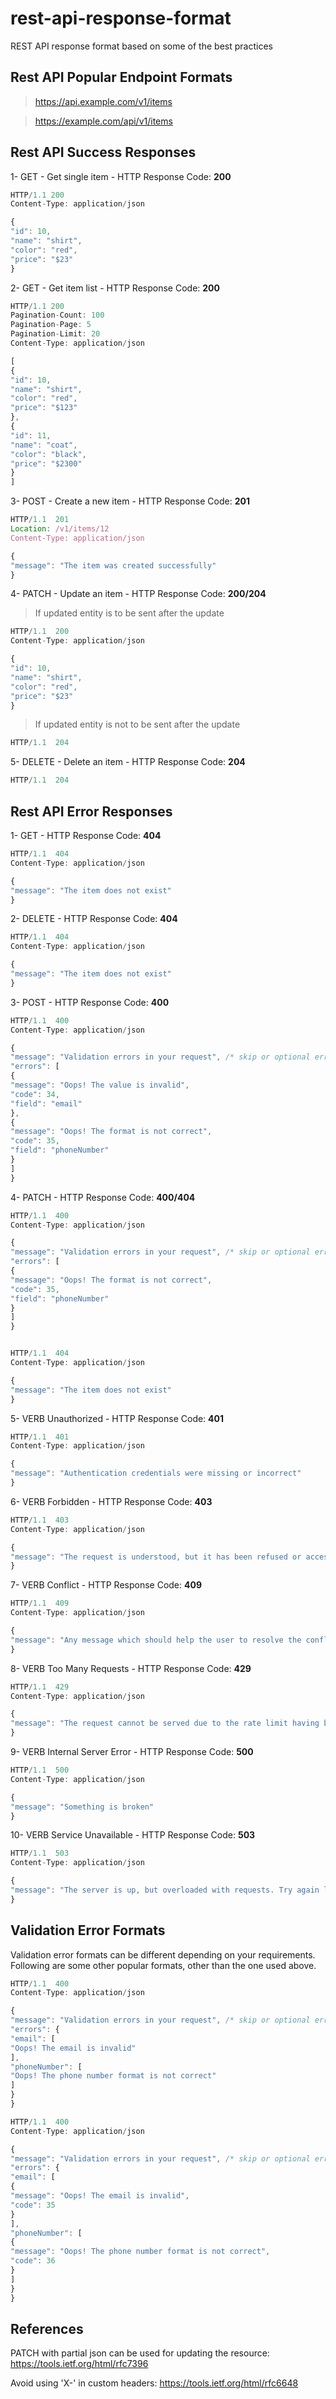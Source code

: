 # rest-api-response-format
REST API response format based on some of the best practices

## Rest API Popular Endpoint Formats

> https://api.example.com/v1/items

> https://example.com/api/v1/items

## Rest API Success Responses

1- GET - Get single item - HTTP Response Code: **200**
```javascript
HTTP/1.1 200
Content-Type: application/json

{
"id": 10,
"name": "shirt",
"color": "red",
"price": "$23"
}
```
2- GET - Get item list - HTTP Response Code: **200**
```javascript
HTTP/1.1 200
Pagination-Count: 100
Pagination-Page: 5
Pagination-Limit: 20
Content-Type: application/json

[
{
"id": 10,
"name": "shirt",
"color": "red",
"price": "$123"
},
{
"id": 11,
"name": "coat",
"color": "black",
"price": "$2300"
}
]
```

3- POST - Create a new item - HTTP Response Code: **201**
```javascript
HTTP/1.1  201
Location: /v1/items/12
Content-Type: application/json

{
"message": "The item was created successfully"
}
```
4- PATCH - Update an item - HTTP Response Code: **200/204**

> If updated entity is to be sent after the update

```javascript
HTTP/1.1  200
Content-Type: application/json

{
"id": 10,
"name": "shirt",
"color": "red",
"price": "$23"
}
```

> If updated entity is not to be sent after the update

```javascript
HTTP/1.1  204
```

5- DELETE - Delete an item - HTTP Response Code: **204**
```javascript
HTTP/1.1  204
```


## Rest API Error Responses

1- GET - HTTP Response Code: **404**

```javascript
HTTP/1.1  404
Content-Type: application/json

{
"message": "The item does not exist"
}
```
2- DELETE - HTTP Response Code: **404**
```javascript
HTTP/1.1  404
Content-Type: application/json

{
"message": "The item does not exist"
}
```
3- POST -  HTTP Response Code: **400**
```javascript
HTTP/1.1  400
Content-Type: application/json

{
"message": "Validation errors in your request", /* skip or optional error message */
"errors": [
{
"message": "Oops! The value is invalid",
"code": 34,
"field": "email"
},
{
"message": "Oops! The format is not correct",
"code": 35,
"field": "phoneNumber"
}
]
}
```
4- PATCH -  HTTP Response Code: **400/404**
```javascript
HTTP/1.1  400
Content-Type: application/json

{
"message": "Validation errors in your request", /* skip or optional error message */
"errors": [
{
"message": "Oops! The format is not correct",
"code": 35,
"field": "phoneNumber"
}
]
}


HTTP/1.1  404
Content-Type: application/json

{
"message": "The item does not exist"
}
```
5- VERB Unauthorized - HTTP Response Code: **401**
```javascript
HTTP/1.1  401
Content-Type: application/json

{
"message": "Authentication credentials were missing or incorrect"
}
```
6- VERB Forbidden - HTTP Response Code: **403**
```javascript
HTTP/1.1  403
Content-Type: application/json

{
"message": "The request is understood, but it has been refused or access is not allowed"
}
```
7- VERB Conflict - HTTP Response Code: **409**
```javascript
HTTP/1.1  409
Content-Type: application/json

{
"message": "Any message which should help the user to resolve the conflict"
}
```
8- VERB Too Many Requests - HTTP Response Code: **429**
```javascript
HTTP/1.1  429
Content-Type: application/json

{
"message": "The request cannot be served due to the rate limit having been exhausted for the resource"
}
```
9- VERB Internal Server Error - HTTP Response Code: **500**
```javascript
HTTP/1.1  500
Content-Type: application/json

{
"message": "Something is broken"
}
```
10- VERB Service Unavailable - HTTP Response Code: **503**
```javascript
HTTP/1.1  503
Content-Type: application/json

{
"message": "The server is up, but overloaded with requests. Try again later!"
}
```
## Validation Error Formats

Validation error formats can be different depending on your requirements. Following are some other popular formats, other than the one used above.

```javascript
HTTP/1.1  400
Content-Type: application/json

{
"message": "Validation errors in your request", /* skip or optional error message */
"errors": {
"email": [
"Oops! The email is invalid"
],
"phoneNumber": [
"Oops! The phone number format is not correct"
]
}
}
```
```javascript
HTTP/1.1  400
Content-Type: application/json

{
"message": "Validation errors in your request", /* skip or optional error message */
"errors": {
"email": [
{
"message": "Oops! The email is invalid",
"code": 35
}
],
"phoneNumber": [
{
"message": "Oops! The phone number format is not correct",
"code": 36
}
]
}
}
```

## References
PATCH with partial json can be used for updating the resource: https://tools.ietf.org/html/rfc7396

Avoid using 'X-' in custom headers: https://tools.ietf.org/html/rfc6648
